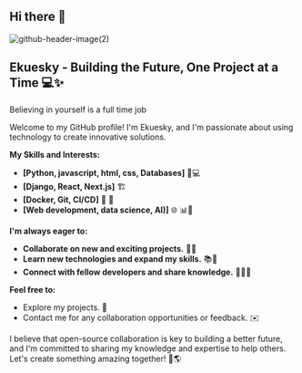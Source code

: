 ## Hi there 👋
![github-header-image(2)](https://github.com/user-attachments/assets/30e3d0d0-b8f6-42d2-9fcd-0be32b3915f7)
## Ekuesky - Building the Future, One Project at a Time 💻✨
Believing in yourself is a full time job

Welcome to my GitHub profile! I'm Ekuesky, and I'm passionate about using technology to create innovative solutions. 

**My Skills and Interests:**

* **[Python, javascript, html, css, Databases]** 🐍💻
* **[Django, React, Next.js]** 🏗️
* **[Docker, Git, CI/CD]** 🐳 🐙 
* **[Web development, data science, AI)]** 🌐 📊🤖

**I'm always eager to:**

* **Collaborate on new and exciting projects.** 🤝🚀
* **Learn new technologies and expand my skills.** 📚🧠
* **Connect with fellow developers and share knowledge.** 🧑‍💻🤝

**Feel free to:**

* Explore my projects. 📁
* Contact me for any collaboration opportunities or feedback.  ✉️

I believe that open-source collaboration is key to building a better future, and I'm committed to sharing my knowledge and expertise to help others. Let's create something amazing together!  🙌🌎
